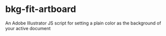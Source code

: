 # bkg-fit-artboard
 An Adobe Illustrator JS script for setting a plain color as the background of your active document
